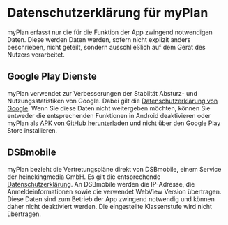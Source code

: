 # Datenschutzerklärung für myPlan

myPlan erfasst nur die für die Funktion der App zwingend notwendigen Daten.
Diese werden Daten werden, sofern nicht explizit anders beschrieben, nicht geteilt, sondern ausschließlich auf dem Gerät des Nutzers verarbeitet.

## Google Play Dienste
myPlan verwendet zur Verbesserungen der Stabiltät Absturz- und Nutzungsstatistiken von Google.
Dabei gilt die [Datenschutzerklärung von Google](https://policies.google.com/privacy).
Wenn Sie diese Daten nicht weitergeben möchten, können Sie entweder die entsprechenden Funktionen in Android deaktivieren
oder myPlan als [APK von GitHub herunterladen](https://github.com/jrheiner/myplan/releases/latest) und nicht über den Google Play Store installieren.

## DSBmobile
myPlan bezieht die Vertretungspläne direkt von DSBmobile, einem Service der heinekingmedia GmbH.
Es gilt die entsprechende [Datenschutzerklärung](https://heinekingmedia.de/datenschutz).
An DSBmobile werden die IP-Adresse, die Anmeldeinformationen sowie die verwendet WebView Version übertragen.
Diese Daten sind zum Betrieb der App zwingend notwendig und können daher nicht deaktiviert werden.
Die eingestellte Klassenstufe wird nicht übertragen.
